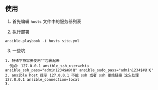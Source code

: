 ## 使用

1. 首先编辑 `hosts` 文件中的服务器列表

2. 执行部署

```
ansible-playbook -i hosts site.yml
```
3. 一些坑

```
1. 特殊字符需要使用""包裹起来
  例如: 127.0.0.1 ansible_ssh_user=chia ansible_ssh_pass="admin1234$#@!Q" ansible_sudo_pass="admin1234$#@!Q"
2. ansible host 提示 127.0.0.1 不能 ssh 或者 ssh 拒绝链接 这么处理 127.0.0.1 ansible_connection=local
3. 
```
